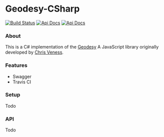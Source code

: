 # Geodesy-CSharp

[![Build Status](https://travis-ci.com/jwmxyz/Geodesy-CSharp.svg?token=yE1jQHJ1CjkJeVSaVSDa&branch=master)](https://travis-ci.com/jwmxyz/Geodesy-CSharp) [![Api Docs](https://img.shields.io/badge/Documentation-API-informational)](https://coords.jwm.xyz/swagger/index.html) [![Api Docs](https://img.shields.io/badge/Documentation-Original-informational)](https://www.movable-type.co.uk/scripts/geodesy/docs/)

### About

This is a C# implementation of the [Geodesy](https://github.com/chrisveness/geodesy) A JavaScript library originally developed by [Chris Veness](https://github.com/chrisveness).

### Features

- Swagger
- Travis CI

### Setup

Todo

### API

Todo





